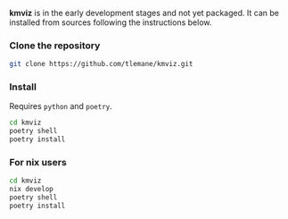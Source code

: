 **kmviz** is in the early development stages and not yet packaged. It can be installed from sources following the instructions below.

### Clone the repository
```bash
git clone https://github.com/tlemane/kmviz.git
```

### Install

Requires `python` and `poetry`.

```bash
cd kmviz
poetry shell
poetry install
```

### For nix users

```bash
cd kmviz
nix develop
poetry shell
poetry install
```

